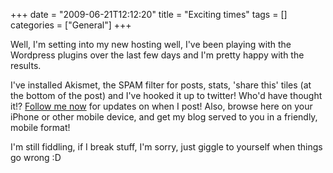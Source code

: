 +++
date = "2009-06-21T12:12:20"
title = "Exciting times"
tags = []
categories = ["General"]
+++

Well, I'm setting into my new hosting well, I've been playing with the Wordpress plugins over the last few days and I'm pretty happy with the results.

I've installed Akismet, the SPAM filter for posts, stats, 'share this' tiles (at the bottom of the post) and I've hooked it up to twitter! Who'd have thought it!? [Follow me now][1] for updates on when I post! Also, browse here on your iPhone or other mobile device, and get my blog served to you in a friendly, mobile format!

I'm still fiddling, if I break stuff, I'm sorry, just giggle to yourself when things go wrong :D

  [1]: http://twitter.com/forquare
